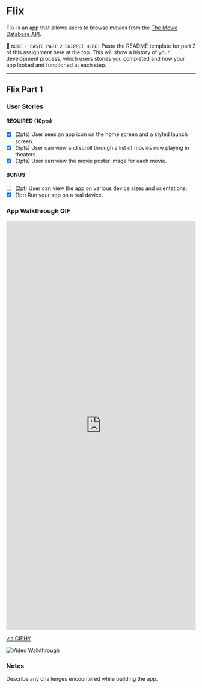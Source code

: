 # Flix

Flix is an app that allows users to browse movies from the [The Movie Database API](http://docs.themoviedb.apiary.io/#).

📝 `NOTE - PASTE PART 2 SNIPPET HERE:` Paste the README template for part 2 of this assignment here at the top. This will show a history of your development process, which users stories you completed and how your app looked and functioned at each step.

---

## Flix Part 1

### User Stories

#### REQUIRED (10pts)
- [x] (2pts) User sees an app icon on the home screen and a styled launch screen.
- [x] (5pts) User can view and scroll through a list of movies now playing in theaters.
- [x] (3pts) User can view the movie poster image for each movie.

#### BONUS
- [ ] (2pt) User can view the app on various device sizes and orientations.
- [x] (1pt) Run your app on a real device.

### App Walkthrough GIF

<div style="width:100%;height:0;padding-bottom:216%;position:relative;"><iframe src="https://giphy.com/embed/A3Bt4GkUWznxnnWbux" width="100%" height="100%" style="position:absolute" frameBorder="0" class="giphy-embed" allowFullScreen></iframe></div><p><a href="https://giphy.com/gifs/A3Bt4GkUWznxnnWbux">via GIPHY</a></p>
<img src='https://media3.giphy.com/media/A3Bt4GkUWznxnnWbux/giphy.gif?cid=790b7611390bfa727cfe92ef353ffaa96de790f314db5766&rid=giphy.gif&ct=g' title='Video Walkthrough' width='' alt='Video Walkthrough' />



### Notes
Describe any challenges encountered while building the app.
